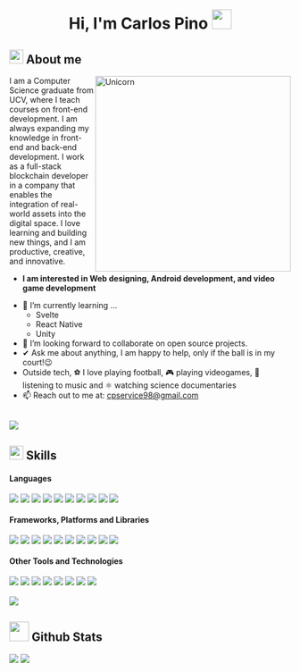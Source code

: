 <h1 align="center"><b>Hi, I'm Carlos Pino </b><img src="https://media.giphy.com/media/hvRJCLFzcasrR4ia7z/giphy.gif" width="35"></h1>

## <img src="https://media.giphy.com/media/QA1fcFxBaBQD6t68be/giphy.gif" width="25"><b> About me </b>
<img align="right" width=350px alt="Unicorn" src="https://media.giphy.com/media/5eLDrEaRGHegx2FeF2/giphy.gif" />

I am a Computer Science graduate from UCV, where I teach courses on front-end development. I am always expanding my knowledge in front-end and back-end development. I work as a full-stack blockchain developer in a company that enables the integration of real-world assets into the digital space. I love learning and building new things, and I am productive, creative, and innovative.
* **I am interested in Web designing, Android development, and video game development**
- 🌱 I’m currently learning ...
  - Svelte
  - React Native
  - Unity
- 👯 I’m looking forward to collaborate on open source projects.
- ✔ Ask me about anything, I am happy to help, only if the ball is in my court!😉<br>
- Outside tech, ⚽ I love playing football, 🎮 playing videogames, 🎵 listening to music and ⚛︎ watching science documentaries
- 📫 Reach out to me at: <a href="cpservice98@gmail.com">cpservice98@gmail.com</a>

<br>
<img src="https://user-images.githubusercontent.com/73097560/115834477-dbab4500-a447-11eb-908a-139a6edaec5c.gif">
<br>

## <img src="https://media2.giphy.com/media/QssGEmpkyEOhBCb7e1/giphy.gif?cid=ecf05e47a0n3gi1bfqntqmob8g9aid1oyj2wr3ds3mg700bl&rid=giphy.gif" width ="25"><b> Skills</b>

<div>
  <h4> Languages </h4>
  <span> 
    <img src="https://img.shields.io/badge/HTML5-E34F26?style=for-the-badge&logo=html5&logoColor=white">
    <img src="https://img.shields.io/badge/CSS3-1572B6?style=for-the-badge&logo=css3&logoColor=white">
    <img src="https://img.shields.io/badge/JavaScript-F7DF1E?style=for-the-badge&logo=javascript&logoColor=black">
    <img src= "https://img.shields.io/badge/typescript-%23007ACC.svg?style=for-the-badge&logo=typescript&logoColor=white">
    <img src= "https://img.shields.io/badge/Solidity-%23363636.svg?style=for-the-badge&logo=solidity&logoColor=white">
    <img src= "https://img.shields.io/badge/php-%23777BB4.svg?style=for-the-badge&logo=php&logoColor=white">
    <img src="https://img.shields.io/badge/python-3670A0?style=for-the-badge&logo=python&logoColor=ffdd54">
    <img src="https://img.shields.io/badge/C-00599C?style=for-the-badge&logo=c&logoColor=white">
    <img src="https://img.shields.io/badge/c++-%2300599C.svg?style=for-the-badge&logo=c%2B%2B&logoColor=white">
    <img src= "https://img.shields.io/badge/c%23-%23239120.svg?style=for-the-badge&logo=csharp&logoColor=white">
  </span>
  
  <h4> Frameworks, Platforms and Libraries </h4>
  <span> 
    <img src= "https://img.shields.io/badge/react-%2320232a.svg?style=for-the-badge&logo=react&logoColor=%2361DAFB">
    <img src="https://img.shields.io/badge/Next-black?style=for-the-badge&logo=next.js&logoColor=white">
    <img src= "https://img.shields.io/badge/node.js-6DA55F?style=for-the-badge&logo=node.js&logoColor=white">
    <img src="https://img.shields.io/badge/angular-%23DD0031.svg?style=for-the-badge&logo=angular&logoColor=white">
    <img src="https://img.shields.io/badge/Ionic-%233880FF.svg?style=for-the-badge&logo=Ionic&logoColor=white">
    <img src="https://img.shields.io/badge/tailwindcss-%2338B2AC.svg?style=for-the-badge&logo=tailwind-css&logoColor=white">
    <img src="https://img.shields.io/badge/SASS-hotpink.svg?style=for-the-badge&logo=SASS&logoColor=white">
    <img src="https://img.shields.io/badge/laravel-%23FF2D20.svg?style=for-the-badge&logo=laravel&logoColor=white">
    <img src= "https://img.shields.io/badge/web3.js-F16822?style=for-the-badge&logo=web3.js&logoColor=white">
    <img src= "https://img.shields.io/badge/WordPress-%23117AC9.svg?style=for-the-badge&logo=WordPress&logoColor=white">
  </span>
  
  <h4> Other Tools and Technologies </h4>
  <span>
    <img src="https://img.shields.io/badge/Git-F05032?style=for-the-badge&logo=git&logoColor=white">
    <img src="https://img.shields.io/badge/jira-%230A0FFF.svg?style=for-the-badge&logo=jira&logoColor=white">
    <img src="https://img.shields.io/badge/Notion-%23000000.svg?style=for-the-badge&logo=notion&logoColor=white">
    <img src="https://img.shields.io/badge/vercel-%23000000.svg?style=for-the-badge&logo=vercel&logoColor=white">
    <img src="https://img.shields.io/badge/firebase-%23039BE5.svg?style=for-the-badge&logo=firebase">
    <img src="https://img.shields.io/badge/MySQL-00000F?style=for-the-badge&logo=mysql&logoColor=white">
    <img src="https://img.shields.io/badge/Prisma-3982CE?style=for-the-badge&logo=Prisma&logoColor=white">
    <img src="https://img.shields.io/badge/-playwright-%232EAD33?style=for-the-badge&logo=playwright&logoColor=white">
  </span>
</div>

<br>
<img src="https://user-images.githubusercontent.com/73097560/115834477-dbab4500-a447-11eb-908a-139a6edaec5c.gif">
<br>

## <img src="https://media.giphy.com/media/iY8CRBdQXODJSCERIr/giphy.gif" width="35"><b> Github Stats </b>
[![](https://github-readme-stats.vercel.app/api?username=plip123&show_icons=true&theme=tokyonight&hide_border=true&locale=en)](https://github.com/plip123)
[![](https://github-readme-streak-stats.herokuapp.com/?user=plip123&theme=material-palenight)](https://github.com/plip123)
</div>
